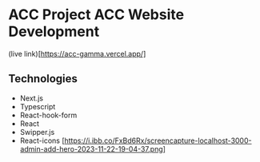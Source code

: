 # ACC Project ACC Website Development

(live link)[https://acc-gamma.vercel.app/]

## Technologies
* Next.js
* Typescript
* React-hook-form
* React
* Swipper.js
* React-icons
[https://i.ibb.co/FxBd6Rx/screencapture-localhost-3000-admin-add-hero-2023-11-22-19-04-37.png]
